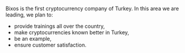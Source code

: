 Bixos is the first cryptocurrency company of Turkey. In this area we are leading, we plan to:

- provide trainings all over the country, 
- make cryptocurrencies known better in Turkey,
- be an example,
- ensure customer satisfaction.

